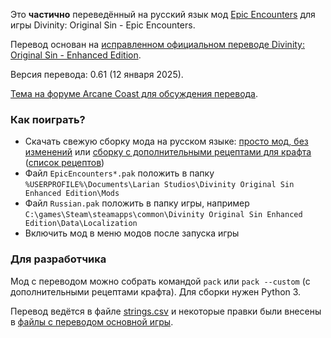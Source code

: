 Это **частично** переведённый на русский язык мод [Epic Encounters](https://www.nexusmods.com/divinityoriginalsin/mods/103) для игры Divinity: Original Sin - Epic Encounters.

Перевод основан на [исправленном официальном переводе Divinity: Original Sin - Enhanced Edition](https://github.com/EugVV/DivOS-EE-ru).

Версия перевода: 0.61 (12 января 2025).

[Тема на форуме Arcane Coast для обсуждения перевода](https://arcanecoast.ru/forum/viewtopic.php?f=69&t=1379&sid=e069e16e72638deced25d7a78b6e0b9a).

### Как поиграть?
- Скачать свежую сборку мода на русском языке: [просто мод, без изменений](https://nightly.link/refaim/DivOS-EE-EpicEncounters-ru/workflows/package/master/EpicEncountersRu_v1.1.9.5c.zip) или [сборку с дополнительными рецептами для крафта](https://nightly.link/refaim/DivOS-EE-EpicEncounters-ru/workflows/package/master/EpicEncountersRu_v1.1.9.5c_WithAdditionalCraftingRecipes.zip) ([список рецептов](src/CustomItemCombos/readme.txt))
- Файл `EpicEncounters*.pak` положить в папку `%USERPROFILE%\Documents\Larian Studios\Divinity Original Sin Enhanced Edition\Mods`
- Файл `Russian.pak` положить в папку игры, например `С:\games\Steam\steamapps\common\Divinity Original Sin Enhanced Edition\Data\Localization`
- Включить мод в меню модов после запуска игры

### Для разработчика
Мод с переводом можно собрать командой `pack` или `pack --custom` (с дополнительными рецептами крафта). Для сборки нужен Python 3.

Перевод ведётся в файле [strings.csv](src/ModRussianTranslation/strings.csv) и некоторые правки были внесены в [файлы с переводом основной игры](src/MainGameRussianTranslation/Localization/Russian).

